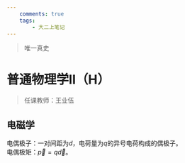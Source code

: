 ```yaml
---
    comments: true
    tags:
        - 大二上笔记
---
```


> 唯一真史

# 普通物理学Ⅱ（H）

> 任课教师：王业伍

## 电磁学
电偶极子：一对间距为$d$，电荷量为$q$的异号电荷构成的偶极子。  
电偶极矩：$\overrightarrow{p}=q \overrightarrow{d}$。